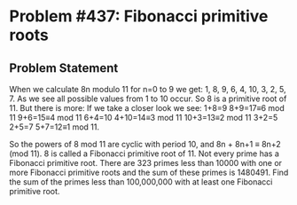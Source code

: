 # Problem #437: Fibonacci primitive roots 

## Problem Statement 


When we calculate 8n modulo 11 for n=0 to 9 we get: 1, 8, 9, 6, 4, 10, 3, 2, 5, 7.
As we see all possible values from 1 to 10 occur. So 8 is a primitive root of 11.
But there is more:
If we take a closer look we see:
1+8=9
8+9=17≡6 mod 11
9+6=15≡4 mod 11
6+4=10
4+10=14≡3 mod 11
10+3=13≡2 mod 11
3+2=5
2+5=7
5+7=12≡1 mod 11.

So the powers of 8 mod 11 are cyclic with period 10, and 8n + 8n+1 ≡ 8n+2 (mod 11).
8 is called a Fibonacci primitive root of 11.
Not every prime has a Fibonacci primitive root.
There are 323 primes less than 10000 with one or more Fibonacci primitive roots and the sum of these primes is 1480491.
Find the sum of the primes less than 100,000,000 with at least one Fibonacci primitive root.


